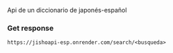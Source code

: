 Api de un diccionario de japonés-español

### Get response 
```
https://jishoapi-esp.onrender.com/search/<busqueda>
```
